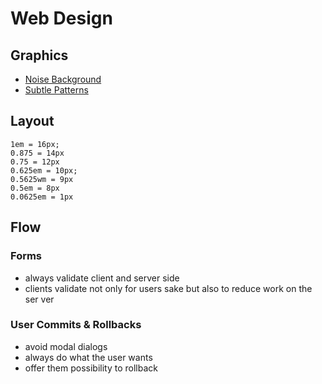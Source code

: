 # Web Design #

## Graphics ##

- [Noise Background](http://rappdaniel.com/noisy/)
- [Subtle Patterns](http://subtlepatterns.com/)

## Layout ##

    1em = 16px;
    0.875 = 14px
    0.75 = 12px
    0.625em = 10px;
    0.5625wm = 9px
    0.5em = 8px
    0.0625em = 1px

## Flow ##

### Forms ###

- always validate client and server side
- clients validate not only for users sake but also to reduce work on the ser ver

### User Commits & Rollbacks ###

- avoid modal dialogs
- always do what the user wants
- offer them possibility to rollback
